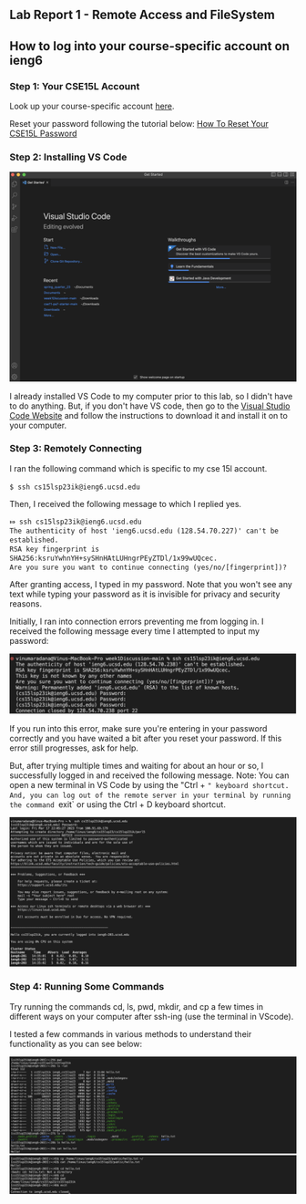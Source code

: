## **Lab Report 1 - Remote Access and FileSystem**

## **How to log into your course-specific account on ieng6**

### Step 1: Your CSE15L Account

Look up your course-specific account [here](https://sdacs.ucsd.edu/~icc/index.php).

Reset your password following the tutorial below: [How To Reset Your CSE15L Password](https://drive.google.com/file/d/17IDZn8Qq7Q0RkYMxdiIR0o6HJ3B5YqSW/view)

### Step 2: Installing  VS Code 

![Image](vs_setup.png)

I already installed VS Code to my computer prior to this lab, so I didn't have to do anything. But, if
you don't have VS code, then go to the [Visual Studio Code Website](https://code.visualstudio.com) and follow the instructions to download it 
and install it on to your computer. 


### Step 3: Remotely Connecting

I ran the following command which is specific to my cse 15l account.

`$ ssh cs15lsp23ik@ieng6.ucsd.edu`

Then, I received the following message to which I replied yes.
```
⤇ ssh cs15lsp23ik@ieng6.ucsd.edu
The authenticity of host 'ieng6.ucsd.edu (128.54.70.227)' can't be established.
RSA key fingerprint is SHA256:ksruYwhnYH+sySHnHAtLUHngrPEyZTDl/1x99wUQcec.
Are you sure you want to continue connecting (yes/no/[fingerprint])? 
```
After granting access, I typed in my password. Note that you won't see any text while typing your password 
as it is invisible for privacy and security reasons.

Initially, I ran into connection errors preventing me from logging in. I received the following message every time
I attempted to input my password:

![Image](log-error.png)

If you run into this error, make sure you're entering in your password correctly and you have waited a bit after you reset your password.
If this error still progresses, ask for help.

But, after trying multiple times and waiting for about an hour or so, I successfully logged in and received the following message. Note: You can open a 
new terminal in VS Code by using the "Ctrl + `" keyboard shortcut. And, you can log out of the remote server in your terminal by running the command `exit`
or using the Ctrl + D keyboard shortcut.

![Image](log.png)


### Step 4: Running Some Commands

Try running the commands cd, ls, pwd, mkdir, and cp a few times in different ways on your computer after ssh-ing 
(use the terminal in VScode).

I tested a few commands in various methods to understand their functionality as you
can see below:

![Image](commands.png)
![Image](commands2.png)
